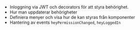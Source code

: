 

* Inloggning via JWT och decorators för att styra behörighet.
* Hur man uppdaterar behörigheter
* Definiera menyer och visa hur de kan styras från komponenter
* Hantering av events `heyPermissionChanged`, `heyLoggedIn`


 

